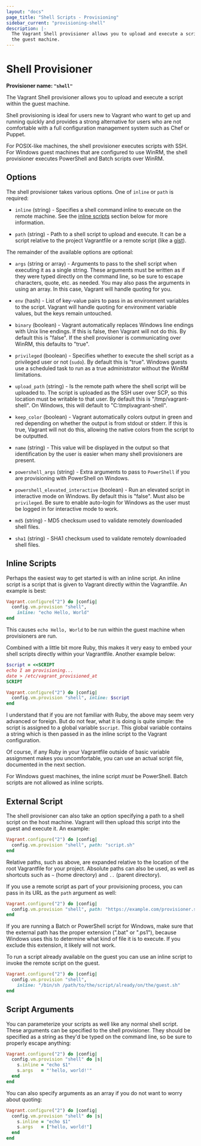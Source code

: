 ```yaml
---
layout: "docs"
page_title: "Shell Scripts - Provisioning"
sidebar_current: "provisioning-shell"
description: |-
  The Vagrant Shell provisioner allows you to upload and execute a script within
  the guest machine.
---
```


# Shell Provisioner

**Provisioner name: `"shell"`**

The Vagrant Shell provisioner allows you to upload and execute a script within
the guest machine.

Shell provisioning is ideal for users new to Vagrant who want to get up
and running quickly and provides a strong alternative for users who are not
comfortable with a full configuration management system such as Chef or
Puppet.

For POSIX-like machines, the shell provisioner executes scripts with
SSH. For Windows guest machines that are configured to use WinRM, the
shell provisioner executes PowerShell and Batch scripts over WinRM.

## Options

The shell provisioner takes various options. One of `inline` or `path`
is required:

* `inline` (string) - Specifies a shell command inline to execute on the
  remote machine. See the [inline scripts](#inline-scripts) section below
  for more information.

* `path` (string) - Path to a shell script to upload and execute. It can be a
  script relative to the project Vagrantfile or a remote script (like a [gist](https://gist.github.com)).

The remainder of the available options are optional:

* `args` (string or array) - Arguments to pass to the shell script when executing it
  as a single string. These arguments must be written as if they were typed
  directly on the command line, so be sure to escape characters, quote,
  etc. as needed. You may also pass the arguments in using an array. In this
  case, Vagrant will handle quoting for you.

* `env` (hash) - List of key-value pairs to pass in as environment variables to
  the script. Vagrant will handle quoting for environment variable values, but
  the keys remain untouched.

* `binary` (boolean) - Vagrant automatically replaces Windows line endings with
  Unix line endings. If this is false, then Vagrant will not do this. By default
  this is "false". If the shell provisioner is communicating over WinRM, this
  defaults to "true".

* `privileged` (boolean) - Specifies whether to execute the shell script
  as a privileged user or not (`sudo`). By default this is "true". Windows
  guests use a scheduled task to run as a true administrator without the
  WinRM limitations.

* `upload_path` (string) - Is the remote path where the shell script will
  be uploaded to. The script is uploaded as the SSH user over SCP, so this
  location must be writable to that user. By default this is
  "/tmp/vagrant-shell". On Windows, this will default to
  "C:\tmp\vagrant-shell".

* `keep_color` (boolean) - Vagrant automatically colors output in green and
  red depending on whether the output is from stdout or stderr. If this is
  true, Vagrant will not do this, allowing the native colors from the script
  to be outputted.

* `name` (string) - This value will be displayed in the output so that
  identification by the user is easier when many shell provisioners are present.

* `powershell_args` (string) - Extra arguments to pass to `PowerShell`
  if you are provisioning with PowerShell on Windows.

* `powershell_elevated_interactive` (boolean) - Run an elevated script in interactive mode
  on Windows. By default this is "false". Must also be `privileged`. Be sure to
  enable auto-login for Windows as the user must be logged in for interactive
  mode to work.

* `md5` (string) - MD5 checksum used to validate remotely downloaded shell files.

* `sha1` (string) - SHA1 checksum used to validate remotely downloaded shell files.

<a name="inline-scripts"></a>
## Inline Scripts

Perhaps the easiest way to get started is with an inline script. An
inline script is a script that is given to Vagrant directly within
the Vagrantfile. An example is best:

```ruby
Vagrant.configure("2") do |config|
  config.vm.provision "shell",
    inline: "echo Hello, World"
end
```

This causes `echo Hello, World` to be run within the guest machine when
provisioners are run.

Combined with a little bit more Ruby, this makes it very easy to embed
your shell scripts directly within your Vagrantfile. Another example below:

```ruby
$script = <<SCRIPT
echo I am provisioning...
date > /etc/vagrant_provisioned_at
SCRIPT

Vagrant.configure("2") do |config|
  config.vm.provision "shell", inline: $script
end
```

I understand that if you are not familiar with Ruby, the above may seem very
advanced or foreign. But do not fear, what it is doing is quite simple:
the script is assigned to a global variable `$script`. This global variable
contains a string which is then passed in as the inline script to the
Vagrant configuration.

Of course, if any Ruby in your Vagrantfile outside of basic variable assignment
makes you uncomfortable, you can use an actual script file, documented in
the next section.

For Windows guest machines, the inline script _must_ be PowerShell. Batch
scripts are not allowed as inline scripts.

## External Script

The shell provisioner can also take an option specifying a path to
a shell script on the host machine. Vagrant will then upload this script
into the guest and execute it. An example:

```ruby
Vagrant.configure("2") do |config|
  config.vm.provision "shell", path: "script.sh"
end
```

Relative paths, such as above, are expanded relative to the location
of the root Vagrantfile for your project. Absolute paths can also be used,
as well as shortcuts such as `~` (home directory) and `..` (parent directory).

If you use a remote script as part of your provisioning process, you can pass in
its URL as the `path` argument as well:

```ruby
Vagrant.configure("2") do |config|
  config.vm.provision "shell", path: "https://example.com/provisioner.sh"
end
```

If you are running a Batch or PowerShell script for Windows, make sure
that the external path has the proper extension (".bat" or ".ps1"), because
Windows uses this to determine what kind of file it is to execute. If you
exclude this extension, it likely will not work.

To run a script already available on the guest you can use an inline script to
invoke the remote script on the guest.

```ruby
Vagrant.configure("2") do |config|
  config.vm.provision "shell",
    inline: "/bin/sh /path/to/the/script/already/on/the/guest.sh"
end
```

## Script Arguments

You can parameterize your scripts as well like any normal shell script.
These arguments can be specified to the shell provisioner. They should
be specified as a string as they'd be typed on the command line, so
be sure to properly escape anything:

```ruby
Vagrant.configure("2") do |config|
  config.vm.provision "shell" do |s|
    s.inline = "echo $1"
    s.args   = "'hello, world!'"
  end
end
```

You can also specify arguments as an array if you do not want to worry about
quoting:

```ruby
Vagrant.configure("2") do |config|
  config.vm.provision "shell" do |s|
    s.inline = "echo $1"
    s.args   = ["hello, world!"]
  end
end
```
